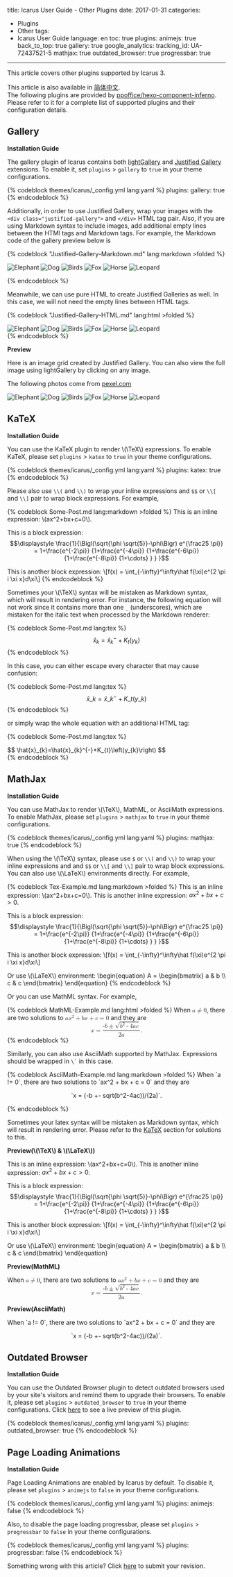 title: Icarus User Guide - Other Plugins
date: 2017-01-31
categories:
- Plugins
- Other
tags:
- Icarus User Guide
language: en
toc: true
plugins:
    animejs: true
    back_to_top: true
    gallery: true
    google_analytics:
        tracking_id: UA-72437521-5
    mathjax: true
    outdated_browser: true
    progressbar: true
---

This article covers other plugins supported by Icarus 3.

<article class="message message-immersive is-primary">
<div class="message-body">
<i class="fas fa-globe-asia mr-2"></i>This article is also available in 
<a href="{% post_path zh-CN/Other-Plugins %}">简体中文</a>.
</div>
</article>

<!-- more -->

<article class="message message-immersive is-primary">
<div class="message-body">
<i class="fas fa-info-circle mr-2"></i>The following plugins are provided by
<a href="https://github.com/ppoffice/hexo-component-inferno">ppoffice/hexo-component-inferno</a>.
Please refer to it for a complete list of supported plugins and their configuration details.
</div>
</article>


## Gallery

**Installation Guide**

The gallery plugin of Icarus contains both [lightGallery](https://sachinchoolur.github.io/lightGallery/) and
[Justified Gallery](https://miromannino.github.io/Justified-Gallery/) extensions.
To enable it, set `plugins` > `gallery` to `true` in your theme configurations.

{% codeblock themes/icarus/_config.yml lang:yaml %}
plugins:
    gallery: true
{% endcodeblock %}

Additionally, in order to use Justified Gallery, wrap your images with the `<div class="justified-gallery">`
and `</div>` HTML tag pair.
Also, if you are using Markdown syntax to include images, add additional empty lines between the HTMl tags and
Markdown tags.
For example, the Markdown code of the gallery preview below is

{% codeblock "Justified-Gallery-Markdown.md" lang:markdown >folded %}
<div class="justified-gallery">

![Elephant](/hexo-theme-icarus/gallery/animals/elephant.jpeg)
![Dog](/hexo-theme-icarus/gallery/animals/dog.jpeg)
![Birds](/hexo-theme-icarus/gallery/animals/birds.jpeg)
![Fox](/hexo-theme-icarus/gallery/animals/fox.jpeg)
![Horse](/hexo-theme-icarus/gallery/animals/horse.jpeg)
![Leopard](/hexo-theme-icarus/gallery/animals/leopard.jpeg)

</div>
{% endcodeblock %}

Meanwhile, we can use pure HTML to create Justified Galleries as well.
In this case, we will not need the empty lines between HTML tags.

{% codeblock "Justified-Gallery-HTML.md" lang:html >folded %}
<div class="justified-gallery">
<img src="/hexo-theme-icarus/gallery/animals/elephant.jpeg" alt="Elephant" />
<img src="/hexo-theme-icarus/gallery/animals/dog.jpeg" alt="Dog" />
<img src="/hexo-theme-icarus/gallery/animals/birds.jpeg" alt="Birds" />
<img src="/hexo-theme-icarus/gallery/animals/fox.jpeg" alt="Fox" />
<img src="/hexo-theme-icarus/gallery/animals/horse.jpeg" alt="Horse" />
<img src="/hexo-theme-icarus/gallery/animals/leopard.jpeg" alt="Leopard" />
</div>
{% endcodeblock %}


**Preview**

Here is an image grid created by Justified Gallery.
You can also view the full image using lightGallery by clicking on any image.

<article class="message message-immersive is-primary">
<div class="message-body">
<i class="fas fa-info-circle mr-2"></i>The following photos come from <a href="https://www.pexels.com">pexel.com</a>
</div>
</article>

<div class="justified-gallery">

![Elephant](/hexo-theme-icarus/gallery/animals/elephant.jpeg)
![Dog](/hexo-theme-icarus/gallery/animals/dog.jpeg)
![Birds](/hexo-theme-icarus/gallery/animals/birds.jpeg)
![Fox](/hexo-theme-icarus/gallery/animals/fox.jpeg)
![Horse](/hexo-theme-icarus/gallery/animals/horse.jpeg)
![Leopard](/hexo-theme-icarus/gallery/animals/leopard.jpeg)

</div>


## KaTeX

**Installation Guide**

You can use the KaTeX plugin to render \\(\TeX\\) expressions.
To enable KaTeX, please set `plugins` > `katex` to `true` in your theme configurations.

{% codeblock themes/icarus/_config.yml lang:yaml %}
plugins:
    katex: true
{% endcodeblock %}

Please also use `\\(` and `\\)` to wrap your inline expressions and `$$` or `\\[` and `\\]` pair to wrap 
block expressions.
For example,

{% codeblock Some-Post.md lang:markdown >folded %}
This is an inline expression: \\(ax^2+bx+c=0\\).

This is a block expression:
$$\displaystyle \frac{1}{\Bigl(\sqrt{\phi \sqrt{5}}-\phi\Bigr) e^{\frac25 \pi}} = 
1+\frac{e^{-2\pi}} {1+\frac{e^{-4\pi}} {1+\frac{e^{-6\pi}} 
{1+\frac{e^{-8\pi}} {1+\cdots} } } }$$

This is another block expression:
\\[f(x) = \int_{-\infty}^\infty\hat f(\xi)e^{2 \pi i \xi x}d\xi\\]
{% endcodeblock %}

Sometimes your \\(\TeX\\) syntax will be mistaken as Markdown syntax, which will result in rendering error.
For instance, the following equation will not work since it contains more than one `_` (underscores), 
which are mistaken for the italic text when processed by the Markdown renderer:

{% codeblock Some-Post.md lang:tex %}
$$
\hat{x}_{k}=\hat{x}_{k}^{-}+K_{t}\left(y_{k}\right)
$$
{% endcodeblock %}

In this case, you can either escape every character that may cause confusion:

{% codeblock Some-Post.md lang:tex %}
$$
\hat{x}\_{k}=\hat{x}\_{k}^{-}+K\_{t}\left(y\_{k}\right)
$$
{% endcodeblock %}

or simply wrap the whole equation with an additional HTML tag:

{% codeblock Some-Post.md lang:tex %}
<div>
$$
\hat{x}_{k}=\hat{x}_{k}^{-}+K_{t}\left(y_{k}\right)
$$
</div>
{% endcodeblock %}

## MathJax

**Installation Guide**

You can use MathJax to render \\(\TeX\\), MathML, or AsciiMath expressions.
To enable MathJax, please set `plugins` > `mathjax` to `true` in your theme configurations.

{% codeblock themes/icarus/_config.yml lang:yaml %}
plugins:
    mathjax: true
{% endcodeblock %}

When using the \\(\TeX\\) syntax, please use `$` or `\\(` and `\\)` to wrap your inline expressions and
and `$$` or `\\[` and `\\]` pair to wrap block expressions.
You can also use \\(\LaTeX\\) environments directly.
For example,

{% codeblock Tex-Example.md lang:markdown >folded %}
This is an inline expression: \\(ax^2+bx+c=0\\). This is another inline expression: $ax^2+bx+c>0$.

This is a block expression:
$$\displaystyle \frac{1}{\Bigl(\sqrt{\phi \sqrt{5}}-\phi\Bigr) e^{\frac25 \pi}} = 
1+\frac{e^{-2\pi}} {1+\frac{e^{-4\pi}} {1+\frac{e^{-6\pi}} 
{1+\frac{e^{-8\pi}} {1+\cdots} } } }$$

This is another block expression:
\\[f(x) = \int_{-\infty}^\infty\hat f(\xi)e^{2 \pi i \xi x}d\xi\\]

Or use \\(\LaTeX\\) environment:
\\begin{equation}
A =
\\begin{bmatrix}
  a & b \\\\
  c & c
\\end{bmatrix}
\\end{equation}
{% endcodeblock %}

Or you can use MathML syntax.
For example, 

{% codeblock MathML-Example.md lang:html >folded %}
When 
<math xmlns="http://www.w3.org/1998/Math/MathML">
    <mi>a</mi>
    <mo>≠</mo>
    <mn>0</mn>
</math>, 
there are two solutions to 
<math xmlns="http://www.w3.org/1998/Math/MathML">
    <mi>a</mi>
    <msup>
        <mi>x</mi>
        <mn>2</mn>
    </msup>
    <mo>+</mo>
    <mi>b</mi>
    <mi>x</mi>
    <mo>+</mo>
    <mi>c</mi>
    <mo>=</mo>
    <mn>0</mn>
</math> 
and they are
<math xmlns="http://www.w3.org/1998/Math/MathML" display="block">
    <mi>x</mi>
    <mo>=</mo>
    <mrow>
        <mfrac>
            <mrow>
                <mo>-</mo>
                <mi>b</mi>
                <mo>±</mo>
                <msqrt>
                    <msup>
                        <mi>b</mi>
                        <mn>2</mn>
                    </msup>
                    <mo>-</mo>
                    <mn>4</mn>
                    <mi>a</mi>
                    <mi>c</mi>
                </msqrt>
            </mrow>
            <mrow>
                <mn>2</mn>
                <mi>a</mi>
            </mrow>
        </mfrac>
    </mrow>
    <mtext>.</mtext>
</math>
{% endcodeblock %}

Similarly, you can also use AsciiMath supported by MathJax.
Expressions should be wrapped in <code>\\`</code> in this case.

{% codeblock AsciiMath-Example.md lang:markdown >folded %}
When \`a != 0\`, there are two solutions to \`ax^2 + bx + c = 0\` and they are <p style="text-align:center">\`x = (-b +- sqrt(b^2-4ac))/(2a)\`.</p>
{% endcodeblock %}

Sometimes your latex syntax will be mistaken as Markdown syntax, which will result in rendering error.
Please refer to the [KaTeX](#KaTeX) section for solutions to this.

**Preview(\\(\TeX\\) & \\(\LaTeX\\))**

This is an inline expression: \\(ax^2+bx+c=0\\). This is another inline expression: $ax^2+bx+c>0$.

This is a block expression:
$$\displaystyle \frac{1}{\Bigl(\sqrt{\phi \sqrt{5}}-\phi\Bigr) e^{\frac25 \pi}} = 
1+\frac{e^{-2\pi}} {1+\frac{e^{-4\pi}} {1+\frac{e^{-6\pi}} 
{1+\frac{e^{-8\pi}} {1+\cdots} } } }$$

This is another block expression:
\\[f(x) = \int_{-\infty}^\infty\hat f(\xi)e^{2 \pi i \xi x}d\xi\\]

Or use \\(\LaTeX\\) environment:
\\begin{equation}
A =
\\begin{bmatrix}
  a & b \\\\
  c & c
\\end{bmatrix}
\\end{equation}

**Preview(MathML)**

When 
<math xmlns="http://www.w3.org/1998/Math/MathML">
    <mi>a</mi>
    <mo>≠</mo>
    <mn>0</mn>
</math>, 
there are two solutions to 
<math xmlns="http://www.w3.org/1998/Math/MathML">
    <mi>a</mi>
    <msup>
        <mi>x</mi>
        <mn>2</mn>
    </msup>
    <mo>+</mo>
    <mi>b</mi>
    <mi>x</mi>
    <mo>+</mo>
    <mi>c</mi>
    <mo>=</mo>
    <mn>0</mn>
</math> 
and they are
<math xmlns="http://www.w3.org/1998/Math/MathML" display="block">
    <mi>x</mi>
    <mo>=</mo>
    <mrow>
        <mfrac>
            <mrow>
                <mo>-</mo>
                <mi>b</mi>
                <mo>±</mo>
                <msqrt>
                    <msup>
                        <mi>b</mi>
                        <mn>2</mn>
                    </msup>
                    <mo>-</mo>
                    <mn>4</mn>
                    <mi>a</mi>
                    <mi>c</mi>
                </msqrt>
            </mrow>
            <mrow>
                <mn>2</mn>
                <mi>a</mi>
            </mrow>
        </mfrac>
    </mrow>
    <mtext>.</mtext>
</math>

**Preview(AsciiMath)**

When \`a != 0\`, there are two solutions to \`ax^2 + bx + c = 0\` and they are <p style="text-align:center">\`x = (-b +- sqrt(b^2-4ac))/(2a)\`.</p>


## Outdated Browser

**Installation Guide**

You can use the Outdated Browser plugin to detect outdated browsers used by
your site's visitors and remind them to upgrade their browsers.
To enable it, please set `plugins` > `outdated_browser` to `true` in your theme configurations.
Click [here](https://bestvpn.org/outdatedbrowser/en) to see a live preview of this plugin.

{% codeblock themes/icarus/_config.yml lang:yaml %}
plugins:
    outdated_browser: true
{% endcodeblock %}


## Page Loading Animations

**Installation Guide**

Page Loading Animations are enabled by Icarus by default.
To disable it, please set `plugins` > `animejs` to `false` in your theme configurations.

{% codeblock themes/icarus/_config.yml lang:yaml %}
plugins:
    animejs: false
{% endcodeblock %}

Also, to disable the page loading progressbar, please set `plugins` > `progressbar` to `false` in 
your theme configurations.

{% codeblock themes/icarus/_config.yml lang:yaml %}
plugins:
    progressbar: false
{% endcodeblock %}


<article class="message message-immersive is-warning">
<div class="message-body">
<i class="fas fa-question-circle mr-2"></i>Something wrong with this article? 
Click <a href="https://github.com/ppoffice/hexo-theme-icarus/edit/site/source/_posts/en/Other-Plugins.md">here</a> 
to submit your revision.
</div>
</article>
